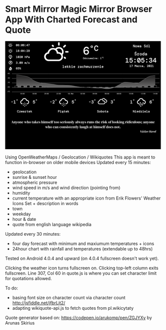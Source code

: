 # Smart Mirror Magic Mirror Browser App With Charted Forecast and Quote

![wapp](wapp.png "App screenshot")

Using OpenWeatherMaps / Geolocation / Wikiquotes This app is meant to function in-browser on older mobile devices 
Updated every 15 minutes:

- geolocation
- sunrise & sunset hour
- atmospheric pressure
- wind speed in m/s and wind direction (pointing from)
- humidity
- current temperature with an appropriate icon from Erik Flowers' Weather Icons Set + description in words
- town
- weekday
- hour & date
- quote from english language wikipedia

Updated every 30 minutes:

- four day forecast with minimum and maxiumum temperatures + icons
- 24hour chart with rainfall and temperatures (extendable up to 48hrs)

Tested on Android 4.0.4 and upward (on 4.0.4 fullscreen doesn't work yet).

Clicking the weather icon turns fullscreen on.
Clicking top-left column exits fullscreen.
Line 307, Col 60 in quote.js is where you can set character limit for quotations allowed.


To do:
- basing font size on character count via character count  http://jsfiddle.net/jfbrLjt2/
- adapting wikiquote-api.js to fetch quotes from pl.wikicytaty


Quote generator based on: https://codepen.io/arukomp/pen/ZGJYXy by Arunas Skirius

